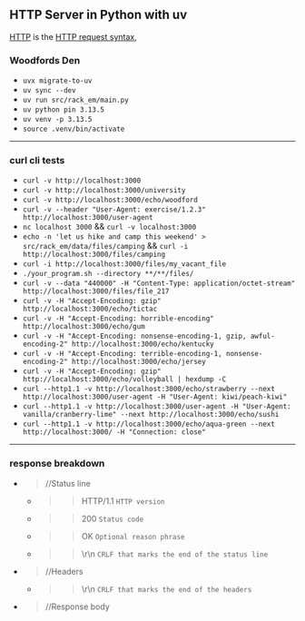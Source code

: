 ## HTTP Server in Python with uv

[HTTP](https://en.wikipedia.org/wiki/Hypertext_Transfer_Protocol) is the
[HTTP request syntax](https://www.w3.org/Protocols/rfc2616/rfc2616-sec5.html),

### Woodfords Den
  - ```uvx migrate-to-uv```
  - ```uv sync --dev```
  - ```uv run src/rack_em/main.py```
  - ```uv python pin 3.13.5```
  - ```uv venv -p 3.13.5```
  - ```source .venv/bin/activate```

---

### curl cli tests
  - ```curl -v http://localhost:3000```
  - ```curl -v http://localhost:3000/university```
  - ```curl -v http://localhost:3000/echo/woodford```
  - ```curl -v --header "User-Agent: exercise/1.2.3" http://localhost:3000/user-agent```
  - ```nc localhost 3000``` && ```curl -v localhost:3000```
  - ```echo -n 'let us hike and camp this weekend' > src/rack_em/data/files/camping``` && 
    ```curl -i http://localhost:3000/files/camping```
  - ```curl -i http://localhost:3000/files/my_vacant_file```
  - ```./your_program.sh --directory **/**/files/```
  - ```curl -v --data "440000" -H "Content-Type: application/octet-stream" http://localhost:3000/files/file_217```
  - ```curl -v -H "Accept-Encoding: gzip" http://localhost:3000/echo/tictac```
  - ```curl -v -H "Accept-Encoding: horrible-encoding" http://localhost:3000/echo/gum```
  - ```curl -v -H "Accept-Encoding: nonsense-encoding-1, gzip, awful-encoding-2" http://localhost:3000/echo/kentucky```
  - ```curl -v -H "Accept-Encoding: terrible-encoding-1, nonsense-encoding-2" http://localhost:3000/echo/jersey```
  - ```curl -v -H "Accept-Encoding: gzip" http://localhost:3000/echo/volleyball | hexdump -C```
  - ```curl --http1.1 -v http://localhost:3000/echo/strawberry --next http://localhost:3000/user-agent -H "User-Agent: kiwi/peach-kiwi"```
  - ```curl --http1.1 -v http://localhost:3000/user-agent -H "User-Agent: vanilla/cranberry-lime" --next http://localhost:3000/echo/sushi```
  - ```curl --http1.1 -v http://localhost:3000/echo/aqua-green --next http://localhost:3000/ -H "Connection: close"```
---

### response breakdown
  - >//Status line
    - >>HTTP/1.1 `HTTP version`
    - >>200 `Status code`
    - >>OK `Optional reason phrase`
    - >>\r\n `CRLF that marks the end of the status line`

  - >//Headers
    - >>\r\n `CRLF that marks the end of the headers`

  - >//Response body

